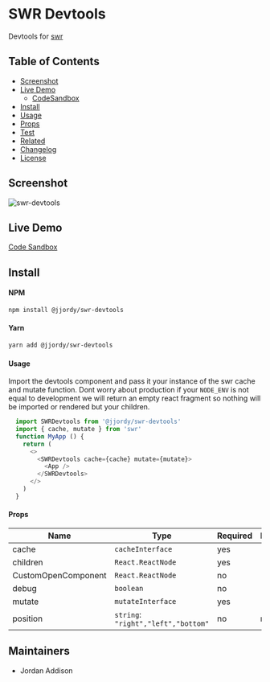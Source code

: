 # SWR Devtools

Devtools for [swr](https://swr.now.sh/)

## Table of Contents

* [Screenshot](#Screenshot)
* [Live Demo](#live-demo)
  * [CodeSandbox](#codesandbox)
* [Install](#install)
* [Usage](#usage)
* [Props](#props)
* [Test](#test)
* [Related](#related)
* [Changelog](#changelog)
* [License](#license)

## Screenshot
![swr-devtools](https://user-images.githubusercontent.com/2831940/76174150-86dd3a00-6173-11ea-84c2-72b557d4292d.gif)

## Live Demo
 [Code Sandbox](https://codesandbox.io/s/swr-devtools-o9juu)


## Install

#### NPM

```bash
npm install @jjordy/swr-devtools
```

#### Yarn

```bash
yarn add @jjordy/swr-devtools
```

#### Usage

Import the devtools component and pass it your instance of the swr cache and mutate function.
Dont worry about production if your ```NODE_ENV``` is not equal to development we will return an empty react fragment so nothing will be imported or rendered but your children.

```javascript
  import SWRDevtools from '@jjordy/swr-devtools'
  import { cache, mutate } from 'swr'
  function MyApp () {
    return (
      <>
        <SWRDevtools cache={cache} mutate={mutate}>
          <App />
        </SWRDevtools>
      </>
    )
  }
```

#### Props 


| Name  | Type  | Required  | Default |
|---|---|---|---|
| cache  | `cacheInterface`  | yes | 
| children  | `React.ReactNode`   | yes  |
| CustomOpenComponent  | `React.ReactNode`  |  no |
| debug | `boolean` | no |
| mutate   | `mutateInterface`  | yes  |
| position | `string`: `"right","left","bottom"` | no | right

## Maintainers

* Jordan Addison